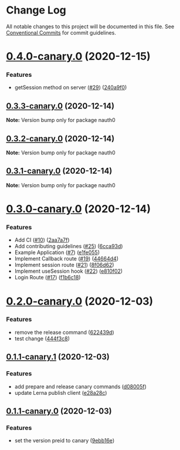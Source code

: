# Change Log

All notable changes to this project will be documented in this file.
See [Conventional Commits](https://conventionalcommits.org) for commit guidelines.

# [0.4.0-canary.0](https://github.com/jamiedavenport/nauth0/compare/v0.3.3-canary.0...v0.4.0-canary.0) (2020-12-15)

### Features

- getSession method on server ([#29](https://github.com/jamiedavenport/nauth0/issues/29)) ([240a9f0](https://github.com/jamiedavenport/nauth0/commit/240a9f04c0616379e7357c4a49ca2a4041e1e059))

## [0.3.3-canary.0](https://github.com/jamiedavenport/nauth0/compare/v0.3.2-canary.0...v0.3.3-canary.0) (2020-12-14)

**Note:** Version bump only for package nauth0

## [0.3.2-canary.0](https://github.com/jamiedavenport/nauth0/compare/v0.3.1-canary.0...v0.3.2-canary.0) (2020-12-14)

**Note:** Version bump only for package nauth0

## [0.3.1-canary.0](https://github.com/jamiedavenport/nauth0/compare/v0.3.0-canary.0...v0.3.1-canary.0) (2020-12-14)

**Note:** Version bump only for package nauth0

# [0.3.0-canary.0](https://github.com/jamiedavenport/nauth0/compare/v0.2.0-canary.0...v0.3.0-canary.0) (2020-12-14)

### Features

- Add CI ([#10](https://github.com/jamiedavenport/nauth0/issues/10)) ([2aa7a7f](https://github.com/jamiedavenport/nauth0/commit/2aa7a7fcbbdfa2d0c50ef1d922e69ee0fe04f7dd))
- Add contributing guidelines ([#25](https://github.com/jamiedavenport/nauth0/issues/25)) ([6cca93d](https://github.com/jamiedavenport/nauth0/commit/6cca93d4c5c259e4516597d52f9c14d3d79e1fb2))
- Example Application ([#7](https://github.com/jamiedavenport/nauth0/issues/7)) ([e1fe055](https://github.com/jamiedavenport/nauth0/commit/e1fe05593da8768b6fe03e6b4b02a01bfbaba585))
- Implement Callback route ([#19](https://github.com/jamiedavenport/nauth0/issues/19)) ([44664d4](https://github.com/jamiedavenport/nauth0/commit/44664d466c9a30ae5d97a7433d2520044adee9a8))
- Implement session route ([#21](https://github.com/jamiedavenport/nauth0/issues/21)) ([8f06d62](https://github.com/jamiedavenport/nauth0/commit/8f06d623b018e073e4e9a8a117a1e25b1310a4d9))
- Implement useSession hook ([#22](https://github.com/jamiedavenport/nauth0/issues/22)) ([e810f02](https://github.com/jamiedavenport/nauth0/commit/e810f0258256a9eb54b3f70d8a733a42302171e2))
- Login Route ([#17](https://github.com/jamiedavenport/nauth0/issues/17)) ([f1b6c18](https://github.com/jamiedavenport/nauth0/commit/f1b6c18b238b8ac08293b0c793a9d19c53a26415))

# [0.2.0-canary.0](https://github.com/jamiedavenport/nauth0/compare/v0.1.1-canary.1...v0.2.0-canary.0) (2020-12-03)

### Features

- remove the release command ([622439d](https://github.com/jamiedavenport/nauth0/commit/622439d44d715b6a2e375eada0b3597b3177e9db))
- test change ([444f3c8](https://github.com/jamiedavenport/nauth0/commit/444f3c8de100a140031b85fbb6dd38932a77a3ea))

## [0.1.1-canary.1](https://github.com/jamiedavenport/nauth0/compare/v0.1.1-canary.0...v0.1.1-canary.1) (2020-12-03)

### Features

- add prepare and release canary commands ([d08005f](https://github.com/jamiedavenport/nauth0/commit/d08005ffaa580e4be916cd67bf09548d5ec58427))
- update Lerna publish client ([e28a28c](https://github.com/jamiedavenport/nauth0/commit/e28a28c2a490d4f4afd0c989f4aa13cd9632da76))

## [0.1.1-canary.0](https://github.com/jamiedavenport/nauth0/compare/v0.1.1-alpha.0...v0.1.1-canary.0) (2020-12-03)

### Features

- set the version preid to canary ([9ebb16e](https://github.com/jamiedavenport/nauth0/commit/9ebb16e90e8d5423c3b0a4f461c00a51e1acaa7f))
